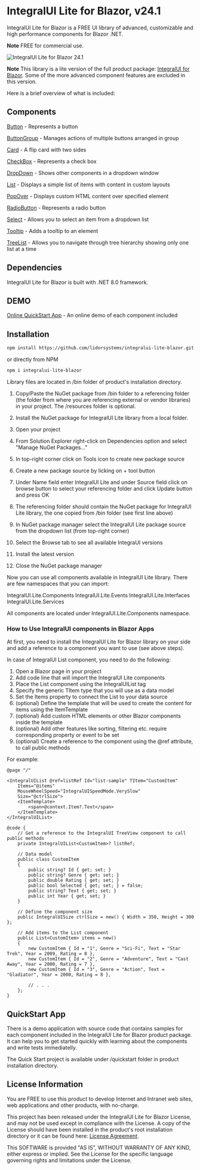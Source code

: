 # IntegralUI Lite for Blazor, v24.1

IntegralUI Lite for Blazor is a FREE UI library of advanced, customizable and high performance components for Blazor .NET. 

<b>Note</b> FREE for commercial use.

![IntegralUI Lite for Blazor 24.1](https://www.lidorsystems.com/products/integralui/blazor/lite/integralui-lite-blazor-24.1.png)

<b>Note</b> This library is a lite version of the full product package: <a href="https://www.lidorsystems.com/products/integralui/blazor/">IntegralUI for Blazor</a>. Some of the more advanced component features are excluded in this version.

Here is a brief overview of what is included:

## Components

[Button](https://www.lidorsystems.com/products/integralui/blazor/samples/button/overview) - Represents a button

[ButtonGroup](https://www.lidorsystems.com/products/integralui/blazor/samples/buttongroup/overview) - Manages actions of multiple buttons arranged in group

[Card](https://www.lidorsystems.com/products/integralui/blazor/samples/card/overview) - A flip card with two sides

[CheckBox](https://www.lidorsystems.com/products/integralui/blazor/samples/checkbox/overview) - Represents a check box

[DropDown]() - Shows other components in a dropdown window

[List](https://www.lidorsystems.com/products/integralui/blazor/samples/list/overview) - Displays a simple list of items with content in custom layouts

[PopOver](https://www.lidorsystems.com/products/integralui/blazor/samples/popover/overview) - Displays custom HTML content over specified element

[RadioButton](https://www.lidorsystems.com/products/integralui/blazor/samples/radiobutton/overview) - Represents a radio button

[Select](https://www.lidorsystems.com/products/integralui/blazor/samples/select/overview) - Allows you to select an item from a dropdown list

[Tooltip](https://www.lidorsystems.com/products/integralui/blazor/samples/tooltip/overview) - Adds a tooltip to an element

[TreeList](https://www.lidorsystems.com/products/integralui/blazor/samples/treelist/overview) - Allows you to navigate through tree hierarchy showing only one list at a time


## Dependencies

IntegralUI Lite for Blazor is built with .NET 8.0 framework.


## DEMO

[Online QuickStart App](https://www.lidorsystems.com/products/integralui/blazor/samples/) - An online demo of each component included


## Installation


```bash
npm install https://github.com/lidorsystems/integralui-lite-blazor.git
```

or directly from NPM

```bash
npm i integralui-lite-blazor
```

Library files are located in /bin folder of product's installation directory.

1. Copy/Paste the NuGet package from /bin folder to a referencing folder (the folder from where you are referencing external or vendor libraries) in your project. The /resources folder is optional.

2. Install the NuGet package for IntegralUI Lite library from a local folder.

3. Open your project

4. From Solution Explorer right-click on Dependencies option and select "Manage NuGet Packages..."

5. In top-right corner click on Tools icon to create new package source

6. Create a new package source by licking on + tool button

7. Under Name field enter IntegralUI Lite and under Source field click on browse button to select your referencing folder and click Update button and press OK

8. The referencing folder should contain the NuGet package for IntegralUI Lite library, the one copied from /bin folder (see first line above)

9. In NuGet package manager select the IntegralUI Lite package source from the dropdown list (from top-right corner)

10. Select the Browse tab to see all available IntegraUI versions

11. Install the latest version

12. Close the NuGet package manager

Now you can use all components available in IntegralUI Lite library. There are few namespaces that you can import:

IntegralUI.Lite.Components
IntegralUI.Lite.Events
IntegralUI.Lite.Interfaces
IntegralUI.Lite.Services

All components are located under IntegralUI.Lite.Components namespace.


### How to Use IntegralUI components in Blazor Apps

At first, you need to install the IntegralUI Lite for Blazor library on your side and add a reference to a component you want to use (see above steps).

In case of IntegralUI List component, you need to do the following:

1. Open a Blazor page in your project
2. Add code line that will import the IntegralUI Lite components
3. Place the List component using the IntegralUIList tag
4. Specify the generic TItem type that you will use as a data model
5. Set the Items property to connect the List to your data source
6. (optional) Define the template that will be used to create the content for items using the ItemTemplate
7. (optional) Add custom HTML elements or other Blazor components inside the template
8. (optional) Add other features like sorting, filtering etc. require corresponding property or event to be set
9. (optional) Create a reference to the component using the @ref attribute, to call public methods

For example:

```
@page "/"

<IntegralUIList @ref=listRef Id="list-sample" TItem="CustomItem"
    Items="@items"
    MouseWheelSpeed="IntegralUISpeedMode.VerySlow"
    Size="@ctrlSize">
    <ItemTemplate>
        <span>@context.Item?.Text</span>
    </ItemTemplate>
</IntegralUIList>

@code {
    // Get a reference to the IntegralUI TreeView component to call public methods
    private IntegralUIList<CustomItem>? listRef;

    // Data model
    public class CustomItem
    {
        public string? Id { get; set; }
        public string? Genre { get; set; }
        public double Rating { get; set; }
        public bool Selected { get; set; } = false;
        public string? Text { get; set; }
        public int Year { get; set; }
    }

    // Define the component size
    public IntegralUISize ctrlSize = new() { Width = 350, Height = 300 };

    // Add items to the List component
    public List<CustomItem> items = new()
    {
        new CustomItem { Id = "1", Genre = "Sci-Fi", Text = "Star Trek", Year = 2009, Rating = 8 },
        new CustomItem { Id = "2", Genre = "Adventure", Text = "Cast Away", Year = 2000, Rating = 7 },
        new CustomItem { Id = "3", Genre = "Action", Text = "Gladiator", Year = 2000, Rating = 8 },

        // . . .
    };
}
```


## QuickStart App

There is a demo application with source code that contains samples for each component included in the IntegralUI Lite for Blazor product package. It can help you to get started quickly with learning about the components and write tests immediatelly. 

The Quick Start project is available under /quickstart folder in product installation directory.


## License Information

You are FREE to use this product to develop Internet and Intranet web sites, web applications and other products, with no-charge.

This project has been released under the IntegralUI Lite for Blazor License, and may not be used except in compliance with the License.
A copy of the License should have been installed in the product's root installation directory or it can be found here: [License Agreement](https://www.lidorsystems.com/products/integralui/blazor/lite/integralui-lite-blazor-license-agreement.pdf).

This SOFTWARE is provided "AS IS", WITHOUT WARRANTY OF ANY KIND, either express or implied. See the License for the specific language governing rights and limitations under the License.